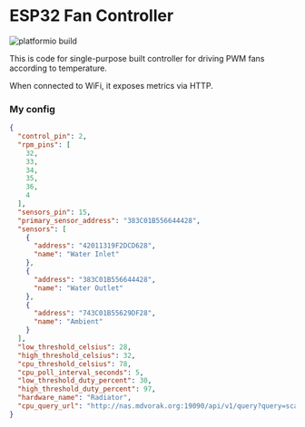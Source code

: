 # ESP32 Fan Controller

![platformio build](https://github.com/mdvorak-iot/esp-fan-controller/workflows/platformio%20build/badge.svg)

This is code for single-purpose built controller for driving PWM fans according to temperature.

When connected to WiFi, it exposes metrics via HTTP.

### My config

```json
{
  "control_pin": 2,
  "rpm_pins": [
    32,
    33,
    34,
    35,
    36,
    4
  ],
  "sensors_pin": 15,
  "primary_sensor_address": "383C01B556644428",
  "sensors": [
    {
      "address": "42011319F2DCD628",
      "name": "Water Inlet"
    },
    {
      "address": "383C01B556644428",
      "name": "Water Outlet"
    },
    {
      "address": "743C01B55629DF28",
      "name": "Ambient"
    }
  ],
  "low_threshold_celsius": 28,
  "high_threshold_celsius": 32,
  "cpu_threshold_celsius": 78,
  "cpu_poll_interval_seconds": 5,
  "low_threshold_duty_percent": 30,
  "high_threshold_duty_percent": 97,
  "hardware_name": "Radiator",
  "cpu_query_url": "http://nas.mdvorak.org:19090/api/v1/query?query=scalar%28round%28avg_over_time%28ohm_cpu_celsius%7Bjob%3D%22mikee_pc%22%2Csensor%3D%22Core+%28Tctl/Tdie%29%22%7D%5B15s%5D%29,0.1%29%29"
}
```
